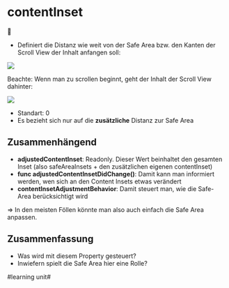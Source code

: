 # contentInset
📜

- Definiert die Distanz wie weit von der Safe Area bzw. den Kanten der Scroll View der Inhalt anfangen soll:

![][image-1]

Beachte: Wenn man zu scrollen beginnt, geht der Inhalt der Scroll View dahinter:

![][image-2]

- Standart: 0
- Es bezieht sich nur auf die **zusätzliche** Distanz zur Safe Area

## Zusammenhängend

-  **adjustedContentInset**: Readonly. Dieser Wert beinhaltet den gesamten Inset (also safeAreaInsets + den zusätzlichen eigenen contentInset)
- **func adjustedContentInsetDidChange()**: Damit kann man informiert werden, wen sich an den Content Insets etwas verändert
- **contentInsetAdjustmentBehavior**: Damit steuert man, wie die Safe-Area berücksichtigt wird

=\> In den meisten Föllen könnte man also auch einfach die Safe Area anpassen.

## Zusammenfassung
- Was wird mit diesem Property gesteuert?
- Inwiefern spielt die Safe Area hier eine Rolle?

[image-1]:	assets/Unbenanntes%20Diagramm.drawio.png
[image-2]:	assets/Unbenanntes%20Diagramm.drawio_2.png

#learning unit#